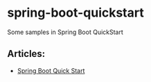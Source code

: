 # spring-boot-quickstart
Some samples in Spring Boot QuickStart

## Articles:
* [Spring Boot Quick Start](https://www.dariawan.com/tutorials/spring/spring-boot-quick-start/)